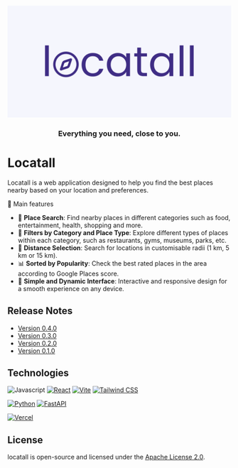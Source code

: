 <div align="center">

![Banner](./images/banner.png)

### **Everything you need, close to you.**

</div>

# Locatall

Locatall is a web application designed to help you find the best places nearby based on your location and preferences.

🚀 Main features

- 🔎 **Place Search**: Find nearby places in different categories such as food, entertainment, health, shopping and more.
- 📍 **Filters by Category and Place Type**: Explore different types of places within each category, such as restaurants, gyms, museums, parks, etc.
- 📏 **Distance Selection**: Search for locations in customisable radii (1 km, 5 km or 15 km). 
- 📊 **Sorted by Popularity**: Check the best rated places in the area according to Google Places score.
- 🎨 **Simple and Dynamic Interface**: Interactive and responsive design for a smooth experience on any device.


## Release Notes

- [Version 0.4.0](./release-notes/version-0.4.0.md)
- [Version 0.3.0](./release-notes/version-0.3.0.md)
- [Version 0.2.0](./release-notes/version-0.2.0.md)
- [Version 0.1.0](./release-notes/version-0.1.0.md)


## Technologies

![Javascript](https://img.shields.io/badge/Javascript-F7DF1E?style=for-the-badge&logo=react&logoColor=white&labelColor=101010)
[![React](https://img.shields.io/badge/React-61DAFB?style=for-the-badge&logo=react&logoColor=white&labelColor=101010)](https://reactjs.org/)
[![Vite](https://img.shields.io/badge/Vite-646CFF?style=for-the-badge&logo=vite&logoColor=white&labelColor=101010)](https://vitejs.dev/)
[![Tailwind CSS](https://img.shields.io/badge/Tailwind_CSS-38B2AC?style=for-the-badge&logo=tailwind-css&logoColor=white&labelColor=101010)](https://tailwindcss.com/)

[![Python](https://img.shields.io/badge/Python-yellow?style=for-the-badge&logo=python&logoColor=white&labelColor=101010)](https://python.org)
[![FastAPI](https://img.shields.io/badge/FastAPI-009688?style=for-the-badge&logo=fastapi&logoColor=white&labelColor=101010)](https://python.org)

[![Vercel](https://img.shields.io/badge/Vercel-000000?style=for-the-badge&logo=vercel&logoColor=white&labelColor=101010)](https://vercel.com/)


## License 

locatall is open-source and licensed under the [Apache License 2.0](LICENSE).
